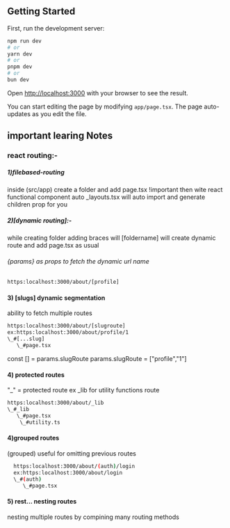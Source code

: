 ## Getting Started

First, run the development server:

```bash
npm run dev
# or
yarn dev
# or
pnpm dev
# or
bun dev
```

Open [http://localhost:3000](http://localhost:3000) with your browser to see the result.

You can start editing the page by modifying `app/page.tsx`. The page auto-updates as you edit the file.

## important learing Notes

### react routing:-

##### 1)filebased-routing

inside (src/app)
create a folder and add page.tsx !important then wite react functional component auto \_layouts.tsx will auto import and generate children prop for you

##### 2)[dynamic routing]:-

while creating folder adding braces will [foldername] will create dynamic route and add page.tsx as usual

###### {params} as props to fetch the dynamic url name

```bash
https:localhost:3000/about/[profile]
```

#### 3) [slugs] dynamic segmentation

ability to fetch multiple routes

```bash
https:localhost:3000/about/[slugroute]
ex:https:localhost:3000/about/profile/1
\_#[...slug]
   \_#page.tsx
```

const [] = params.slugRoute
params.slugRoute = ["profile","1"]

#### 4) protected routes

"\_" = protected route
ex \_lib for utility functions route

```bash
https:localhost:3000/about/_lib
\_#_lib
   \_#page.tsx
    \_#utility.ts
```

#### 4)grouped routes

(grouped)
useful for omitting previous routes

```bash
  https:localhost:3000/about/(auth)/login
  ex:https:localhost:3000/about/login
  \_#(auth)
     \_#page.tsx
```

#### 5) rest... nesting routes

nesting multiple routes by compining many routing methods
